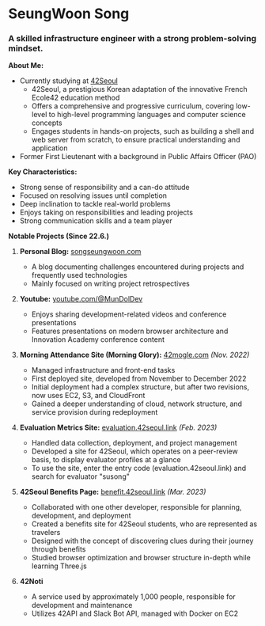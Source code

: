 # SeungWoon Song

### A skilled infrastructure engineer with a strong problem-solving mindset.

**About Me:**
- Currently studying at [42Seoul](https://42seoul.kr)
    - 42Seoul, a prestigious Korean adaptation of the innovative French Ecole42 education method
    - Offers a comprehensive and progressive curriculum, covering low-level to high-level programming languages and computer science concepts
    - Engages students in hands-on projects, such as building a shell and web server from scratch, to ensure practical understanding and application
- Former First Lieutenant with a background in Public Affairs Officer (PAO)

**Key Characteristics:**
- Strong sense of responsibility and a can-do attitude
- Focused on resolving issues until completion
- Deep inclination to tackle real-world problems
- Enjoys taking on responsibilities and leading projects
- Strong communication skills and a team player

**Notable Projects (Since 22.6.)**

1. **Personal Blog:** [songseungwoon.com](https://songseungwoon.com)
    - A blog documenting challenges encountered during projects and frequently used technologies
    - Mainly focused on writing project retrospectives

2. **Youtube:** [youtube.com/@MunDolDev](https://www.youtube.com/@MunDolDev)
    - Enjoys sharing development-related videos and conference presentations
    - Features presentations on modern browser architecture and Innovation Academy conference content

3. **Morning Attendance Site (Morning Glory):** [42mogle.com](https://42mogle.com) _(Nov. 2022)_
    - Managed infrastructure and front-end tasks
    - First deployed site, developed from November to December 2022
    - Initial deployment had a complex structure, but after two revisions, now uses EC2, S3, and CloudFront
    - Gained a deeper understanding of cloud, network structure, and service provision during redeployment

4. **Evaluation Metrics Site:** [evaluation.42seoul.link](https://evaluation.42seoul.link) _(Feb. 2023)_
    - Handled data collection, deployment, and project management
    - Developed a site for 42Seoul, which operates on a peer-review basis, to display evaluator profiles at a glance
    - To use the site, enter the entry code (evaluation.42seoul.link) and search for evaluator "susong"

5. **42Seoul Benefits Page:** [benefit.42seoul.link](https://benefit.42seoul.link) _(Mar. 2023)_
    - Collaborated with one other developer, responsible for planning, development, and deployment
    - Created a benefits site for 42Seoul students, who are represented as travelers
    - Designed with the concept of discovering clues during their journey through benefits
    - Studied browser optimization and browser structure in-depth while learning Three.js

6. **42Noti**
    - A service used by approximately 1,000 people, responsible for development and maintenance
    - Utilizes 42API and Slack Bot API, managed with Docker on EC2


